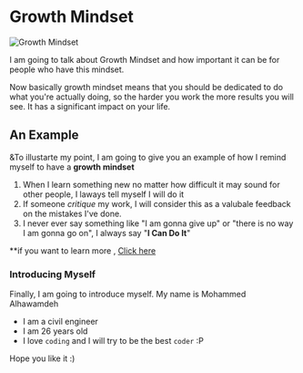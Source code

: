 # Growth Mindset

![Growth Mindset](https://zurb-dot-com-prod.s3.amazonaws.com/asset/1982/growth-mindset-01.png)

I am going to talk about Growth Mindset and how important it can be for people who have this mindset.

Now basically growth mindset means that you should be dedicated to do what you're actually doing, so the harder you work the more results you will see. It has a significant impact on your life.

## An Example

&To illustarte my point, I am going to give you an example of how I remind myself to have a **growth mindset**

1. When I learn something new no matter how difficult it may sound for other people, I laways tell myself I will do it
2. If someone _critique_ my work, I will consider this as a valubale feedback on the mistakes I've done.
3. I never ever say something like "I am gonna give up" or "there is no way I am gonna go on", I always say "**I Can Do It**"

**if you want to learn more , [Click here](https://www.mindsetworks.com/science/)

### Introducing Myself

Finally, I am going to introduce myself.
My name is Mohammed Alhawamdeh

- I am a civil engineer
- I am 26 years old
- I love `coding` and I will try to be the best `coder` :P

Hope you like it :)

